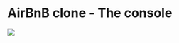 # AirBnB clone - The console

![](https://s3.amazonaws.com/alx-intranet.hbtn.io/uploads/medias/2018/6/65f4a1dd9c51265f49d0.png?X-Amz-Algorithm=AWS4-HMAC-SHA256&X-Amz-Credential=AKIARDDGGGOUSBVO6H7D%2F20230104%2Fus-east-1%2Fs3%2Faws4_request&X-Amz-Date=20230104T073653Z&X-Amz-Expires=86400&X-Amz-SignedHeaders=host&X-Amz-Signature=3fa0af102eb0fc64310d1c9ad06953a114e2367be1ad3638a5e3dd52315af4fb)
